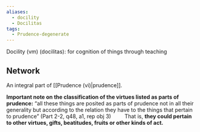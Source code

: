 ```yaml
---
aliases:
  - docility
  - Docilitas
tags:
  - Prudence-degenerate
---
```

Docility (vm) (docilitas): for cognition of things through teaching

## Network
An integral part of [[Prudence (vi)|prudence]].

**Important note on the classification of the virtues listed as parts of prudence:** “all these things are posited as parts of prudence not in all their generality but according to the relation they have to the things that pertain to prudence” (Part 2-2, q48, a1, rep obj 3)
$\qquad$That is, **they could pertain to other virtues, gifts, beatitudes, fruits or other kinds of act.**